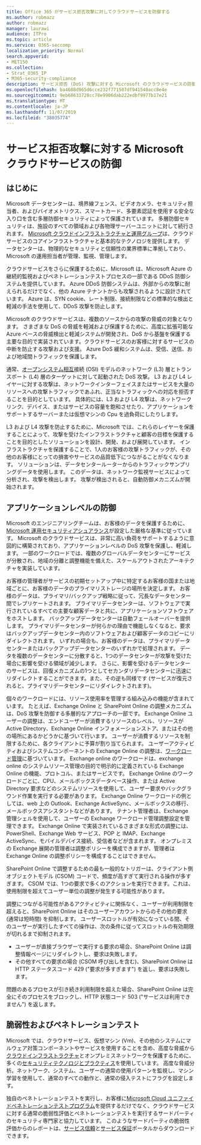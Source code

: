 ```yaml
---
title: Office 365 がサービス拒否攻撃に対してクラウドサービスを防御する
ms.author: robmazz
author: robmazz
manager: laurawi
audience: ITPro
ms.topic: article
ms.service: O365-seccomp
localization_priority: Normal
search.appverid:
- MET150
ms.collection:
- Strat_O365_IP
- M365-security-compliance
description: サービス拒否 (DoS) 攻撃に対する Microsoft のクラウドサービスの防御方法。
ms.openlocfilehash: ba4688d965d6cce232f771507df941540acc8e4e
ms.sourcegitcommit: 9eb68633728cc78e9906dab222edbf9977b17e21
ms.translationtype: MT
ms.contentlocale: ja-JP
ms.lasthandoff: 11/07/2019
ms.locfileid: "38035774"
---
```

# <a name="defending-microsoft-cloud-services-against-denial-of-service-attacks"></a>サービス拒否攻撃に対する Microsoft クラウドサービスの防御

## <a name="introduction"></a>はじめに
Microsoft データセンターは、境界線フェンス、ビデオカメラ、セキュリティ担当者、およびバイオメトリクス、スマートカード、多要素認証を使用する安全な入り口を含む多層防御セキュリティによって保護されています。 多層防御セキュリティは、施設のすべての領域および各物理サーバーユニットに対して続行されます。 [Microsoft クラウドインフラストラクチャと運用グループ](https://www.microsoft.com/cloud-platform/global-datacenters)は、クラウドサービスのコアインフラストラクチャと基本的なテクノロジを提供します。 データセンターは、物理的なセキュリティと信頼性の業界標準に準拠しており、Microsoft の運用担当者が管理、監視、管理します。

クラウドサービスをさらに保護するために、Microsoft は、Microsoft Azure の継続的監視およびペネトレーションテストプロセスの一部である DDoS 防御システムを提供しています。 Azure DDoS 防御システムは、外部からの攻撃に耐えられるだけでなく、他の Azure テナントからも攻撃されるように設計されています。 Azure は、SYN cookie、レート制限、接続制限などの標準的な検出と軽減の手法を使用して、DDoS 攻撃を防止します。

Microsoft のクラウドサービスは、複数のソースからの攻撃の脅威の対象となります。 さまざまな DoS の脅威を軽減および保護するために、高度に拡張可能な Azure ベースの脅威検出と軽減システムが開発され、DoS から基盤を保護する主要な目的で実装されています。クラウドサービスのお客様に対するサービスの中断を防止する攻撃および支援。 Azure DoS 緩和システムは、受信、送信、および地域間トラフィックを保護します。

通常、[オープンシステム相互](https://docs.microsoft.com/windows-hardware/drivers/network/windows-network-architecture-and-the-osi-model)接続 (OSI) モデルのネットワーク (L3) 層とトランスポート (L4) 層のターゲットに対して起動された DoS 攻撃。 L3 および L4 レイヤーに対する攻撃は、ネットワークインターフェイスまたはサービスを大量のリソースへの攻撃トラフィックであふれ、正当なトラフィックへの対応を拒否することを目的としています。 具体的には、L3 および L4 攻撃は、ネットワークリンク、デバイス、またはサービスの容量を飽和させたり、アプリケーションをサポートするサーバーまたは仮想マシンの Cpu を過負荷にしたりします。

L3 および L4 攻撃を防止するために、Microsoft では、これらのレイヤーを保護することによって、攻撃を受けたインフラストラクチャと顧客の目標を保護することを目的としたソリューションを設計、開発、および展開しています。 インフラストラクチャを保護することで、1人のお客様の攻撃トラフィックが、その他のお客様にとっての損害やサービスの品質低下につながることがなくなります。 ソリューションは、データセンタールーターからのトラフィックサンプリングデータを使用します。 このデータは、ネットワーク監視サービスによって分析され、攻撃を検出します。 攻撃が検出されると、自動防御メカニズムが開始されます。

## <a name="application-level-defenses"></a>アプリケーションレベルの防御
Microsoft のエンジニアリングチームは、お客様のデータを保護するために、 [Microsoft 運用セキュリティアシュアランス](https://www.microsoft.com/SDL/OperationalSecurityAssurance)が設定した厳格な基準に従っています。 Microsoft のクラウドサービスは、非常に高い負荷をサポートするように意図的に構築されており、アプリケーションレベルの DoS 攻撃を保護し、軽減します。 一部のワークロードでは、複数のグローバルデータセンターにサービスが分散され、地域の分離と調整機能を備えた、スケールアウトされたアーキテクチャを実装しています。

お客様の管理者がサービスの初期セットアップ中に特定するお客様の国または地域ごとに、お客様のデータのプライマリストレージの場所を決定します。 お客様のデータは、プライマリ/バックアップ戦略に従って、冗長なデータセンター間でレプリケートされます。 プライマリデータセンターは、ソフトウェアで実行されているすべての主要な顧客データと共に、アプリケーションソフトウェアをホストします。 バックアップデータセンターは自動フェールオーバーを提供します。 プライマリデータセンターが何らかの理由で機能しなくなると、要求はバックアップデータセンター内のソフトウェアおよび顧客データのコピーにリダイレクトされます。 いずれの場合も、お客様のデータは、プライマリデータセンターまたはバックアップデータセンターのいずれかで処理されます。 データを複数のデータセンターに分散すると、1つのデータセンターが攻撃を受けた場合に影響を受ける領域が減少します。 さらに、影響を受けるデータセンターのサービスは、回復メカニズムの1つとしてセカンダリデータセンターに迅速にリダイレクトすることができます。また、その逆も同様です (サービスが復元されると、プライマリデータセンターにリダイレクトされます)。

個々のワークロードには、リソース使用率を管理する組み込みの機能が含まれています。 たとえば、Exchange Online と SharePoint Online の調整メカニズムは、DoS 攻撃を防御する多層的なアプローチの一部です。 Exchange Online ユーザーの調整は、エンドユーザーが消費するリソースのレベル、リソースが Active Directory、Exchange Online インフォメーションストア、またはその他の場所にあるかどうかに基づいて行います。 ユーザーが消費するリソースを制限するために、各クライアントに予算が割り当てられます。 ユーザーアクティビティおよびシステムコンポーネントの Exchange Online の調整は、[ワークロード管理](https://technet.microsoft.com/library/jj150503(v=exchg.150).aspx)に基づいています。 Exchange online のワークロードは、exchange online のシステムリソース管理の目的で明示的に定義されている Exchange Online の機能、プロトコル、またはサービスです。 Exchange Online のワークロードごとに、CPU、メールボックスデータベース操作、または Active Directory 要求などのシステムリソースを使用して、ユーザー要求やバックグラウンド作業を実行する必要があります。 Exchange Online ワークロードの例としては、web 上の Outlook、Exchange ActiveSync、メールボックスの移行、メールボックスアシスタントなどがあります。 テナント管理者は、Exchange 管理シェルを使用して、ユーザーの Exchange ワークロード管理調整設定を管理できます。 Exchange Online で実装されているさまざまな形式の調整には、PowerShell、Exchange Web サービス、POP と IMAP、Exchange ActiveSync、モバイルデバイス接続、受信者などが含まれます。 オンプレミスの Exchange 展開の管理者は調整ポリシーを構成できますが、管理者は Exchange Online の調整ポリシーを構成することはできません。

SharePoint Online で調整するための最も一般的なトリガーは、クライアント側オブジェクトモデル (CSOM) コードで、頻度が高すぎて実行される操作が多すぎます。 CSOM では、1つの要求で多くのアクションを実行できます。これは、使用制限を超えてユーザー単位の調整が発生する可能性があります。

調整につながる可能性があるアクティビティに関係なく、ユーザーが利用制限を超えると、SharePoint Online はそのユーザーアカウントからのその他の要求 (通常は短時間) を抑制します。 ユーザースロットルが有効になっている間、そのユーザーが実行したすべての操作は、次の条件に従ってスロットルの有効期限が切れるまで抑制されます。
- ユーザーが直接ブラウザーで実行する要求の場合、SharePoint Online は調整情報ページにリダイレクトし、要求は失敗します。
- その他すべての要求の場合 (CSOM 呼び出しを含む)、SharePoint Online は HTTP ステータスコード 429 ("要求が多すぎます") を返し、要求は失敗します。

問題のあるプロセスが引き続き利用制限を超えた場合、SharePoint Online は完全にそのプロセスをブロックし、HTTP 状態コード 503 ("サービスは利用できません") を返します。

## <a name="vulnerability-and-penetration-testing"></a>脆弱性およびペネトレーションテスト
Microsoft では、クラウドサービス、仮想マシン (Vm)、その他のシステムにマルウェア対策コンポーネントやサービスを使用することを含め、高度な脅威から[クラウドインフラストラクチャ](https://blogs.technet.microsoft.com/hybridcloud/2015/05/05/protecting-your-datacenter-and-cloud-from-emerging-threats/)とオンプレミスネットワークを保護するために、多くの[セキュリティテクノロジとプラクティス](https://www.microsoft.com/trustcenter/security/threatmanagement)を使用しています。 高度な脅威分析。ネットワーク、システム、ユーザーの通常の使用パターンを監視し、マシン学習を使用して、通常のすべての動作と、通常の侵入テストにフラグを設定します。

独自のペネトレーションテストを実行し、お客様に[Microsoft Cloud ユニファイドペネトレーションテストプログラム](https://technet.microsoft.com/mt784683)を提供するだけでなく、クラウドサービスに対する通常の脆弱性評価とペネトレーションテストを実行するサードパーティのセキュリティ専門家と協力しています。 このようなサードパーティの脆弱性評価からのレポートは、[サービス信頼](https://aka.ms/STP)と[サービス保証](https://aka.ms/ServiceAssurance)ポータルからダウンロードできます。
